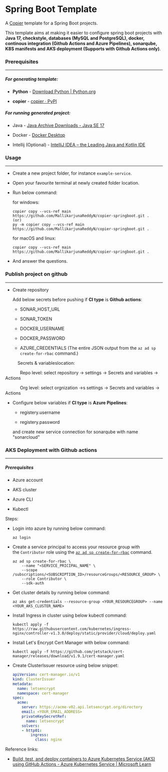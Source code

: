 # Spring Boot Template

A [Copier](https://github.com/copier-org/copier) template for a Spring Boot projects.

This template aims at making it easier to configure spring boot projects with **Java 17, checkstyle, databases (MySQL and PostgreSQL), docker, continous integration (Github Actions and Azure Pipelines), sonarqube, K8S manifests and AKS deployment (Supports with Github Actions only)**. 

### Prerequisites

****

##### For generating template:

- **Python** - [Download Python | Python.org](https://www.python.org/downloads/)

- **copier** - [copier · PyPI](https://pypi.org/project/copier/3.1.0/)

##### For running generated project:

- Java - [Java Archive Downloads - Java SE 17](https://www.oracle.com/java/technologies/javase/jdk17-archive-downloads.html)

- Docker - [Docker Desktop](https://www.docker.com/products/docker-desktop/)

- Intellij (Optional) - [IntelliJ IDEA – the Leading Java and Kotlin IDE](https://www.jetbrains.com/idea/)

### Usage

****

- Create a new project folder, for instance `example-service`.

- Open your favourite terminal at newly created folder location.

- Run below command:
  
  for windows:
  
  ```
  copier copy --vcs-ref main https://github.com/MallikarjunaReddyN/copier-springboot.git .
  (or)
  py -m copier copy --vcs-ref main https://github.com/MallikarjunaReddyN/copier-springboot.git .
  ```
  
  for macOS and linux:
  
  ```
  copier copy --vcs-ref main https://github.com/MallikarjunaReddyN/copier-springboot.git .
  ```

- And answer the questions.

### Publish project on github

****

- Create repository
  
  Add below secrets before pushing if **CI  type** is **Github actions**:
  
  - SONAR_HOST_URL
  
  - SONAR_TOKEN
  
  - DOCKER_USERNAME
  
  - DOCKER_PASSWORD
  
  - AZURE_CREDENTIALS (The entire JSON output from the `az ad sp create-for-rbac` command.)

          Secrets & variableslocation: 

            Repo level: select repository -> settings -> Secrets and variables -> Actions

            Org level: select orgnization ->s settings -> Secrets and variables -> Actions

- Configure below variables if **CI type** is **Azure Pipelines**:
  
  - registery.username
  
  - registery.password
  
  and create new service connection for sonarqube with name "sonarcloud"

### AKS Deployment with Github actions

****

##### Prerequisites

- Azure account

- AKS cluster

- Azure CLI

- Kubectl

Steps:

- Login into azure by running below command:
  
  ```
  az login
  ```

- Create a service principal to access your resource group with the `Contributor` role using the [`az ad sp create-for-rbac`](https://learn.microsoft.com/en-us/cli/azure/ad/sp#az-ad-sp-create-for-rbac) command.
  
  ```
  az ad sp create-for-rbac \
      --name "<SERVICE_PRICIPAL_NAME" \
      --scope /subscriptions/<SUBSCRIPTION_ID>/resourceGroups/<RESOURCE_GROUP> \
      --role Contributor \
      --sdk-auth
  ```

- Get cluster details by running below command:
  
  ```
  az aks get-credentials --resource-group <YOUR_RESOURCEGROUP> --name <YOUR_AKS_CLUSTER_NAME>
  ```

- Install Ingress in cluster using below kubectl command:
  
  ```
  kubectl apply -f https://raw.githubusercontent.com/kubernetes/ingress-nginx/controller-v1.3.0/deploy/static/provider/cloud/deploy.yaml
  ```

- Install Let's Encrypt Cert Manager with below command:
  
  ```
  kubectl apply -f https://github.com/jetstack/cert-manager/releases/download/v1.9.1/cert-manager.yaml
  ```

- Create ClusterIssuer resource using below snippet:
  
  ```yaml
  apiVersion: cert-manager.io/v1
  kind: ClusterIssuer
  metadata:
    name: letsencrypt
    namespace: cert-manager
  spec:
    acme:
      server: https://acme-v02.api.letsencrypt.org/directory
      email: <YOUR_EMAIL_ADDRESS>
      privateKeySecretRef:
        name: letsencrypt
      solvers:
      - http01:
          ingress:
            class: nginx
  ```

Reference links:

- [Build, test, and deploy containers to Azure Kubernetes Service (AKS) using GitHub Actions - Azure Kubernetes Service | Microsoft Learn](https://learn.microsoft.com/en-us/azure/aks/kubernetes-action)
